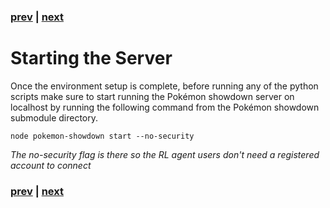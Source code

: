### [prev](./21_ProjectSetup.md) | [next](./31_GameStateVector.md)
# Starting the Server
Once the environment setup is complete, before running any of the python scripts make sure to start running the Pokémon 
showdown server on localhost by running the following command from the Pokémon showdown submodule directory.

```node pokemon-showdown start --no-security```

*The no-security flag is there so the RL agent users don't need a registered account to connect*  

### [prev](./21_ProjectSetup.md) | [next](./31_GameStateVector.md)